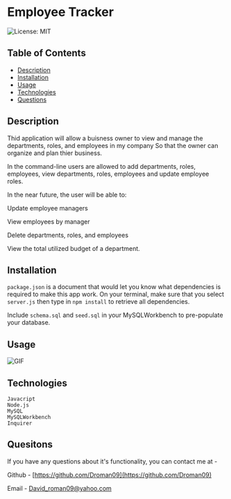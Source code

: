 # Employee Tracker

![License: MIT](https://img.shields.io/badge/license-MIT-brightgreen)

## Table of Contents 
* [Description](#description)
* [Installation](#installation)
* [Usage](#usage)
* [Technologies](#technologies)
* [Questions](#quesitons)

## Description

Thid application will allow a buisness owner to view and manage the departments, roles, and employees in my company
So that the owner can organize and plan thier business.

In the command-line users are allowed to add departments, roles, employees, view departments, roles, employees and update employee roles.

In the near future, the user will be able to:

Update employee managers

View employees by manager

Delete departments, roles, and employees

View the total utilized budget of a department.


## Installation
 `package.json` is a document that would let you know what dependencies is required to make this app work. On your terminal, make sure that you select `server.js` then type in `npm install` to retrieve all dependencies.

Include `schema.sql` and `seed.sql` in your MySQLWorkbench to pre-populate your database. 
 

## Usage
![GIF](employee_track.gif) 

## Technologies
    Javacript
    Node.js
    MySQL
    MySQLWorkbench
    Inquirer

## Quesitons

 If you have any questions about it's functionality, you can contact me at -

  Github - [https://github.com/Droman09](https://github.com/Droman09)

  Email - David_roman09@yahoo.com